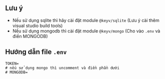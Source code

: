 ## Lưu ý
- Nếu sử dụng sqlite thì hãy cài đặt module `@keyv/sqlite` (Lưu ý cài thêm visual studio build tools)
- Nếu sử dụng mongodb thì cài đặt module `@keyv/mongo` (Cho vào `.env` và điền MONGODB)
## Hướng dẫn file `.env`
```Example .env 
TOKEN=
# nếu sử dụng mongo thì uncomment và điền phần dưới
# MONGODB=
```
